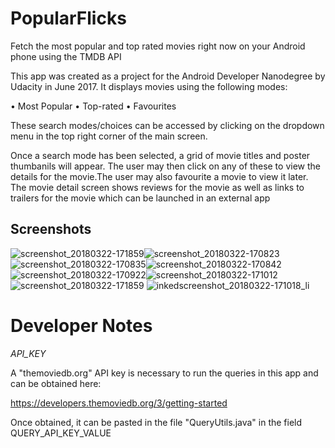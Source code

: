 # PopularFlicks
Fetch the most popular and top rated movies right now on your Android phone using the TMDB API

This app was created as a project for the Android Developer Nanodegree by Udacity in June 2017.
It displays movies using the following modes:

• Most Popular
• Top-rated
• Favourites

These search modes/choices can be accessed by clicking on the dropdown menu in the top right corner of the main screen.

Once a search mode has been selected, a grid of movie titles and poster thumbanils will appear. The user may then click on any of these to view the details for the movie.The user may also favourite a movie to view it later.
The movie detail screen shows reviews for the movie as well as links to trailers for the movie which can be launched in an external app

## Screenshots

![screenshot_20180322-171859](https://user-images.githubusercontent.com/22665789/37769299-9343b466-2df6-11e8-9de4-f0f62a9007ae.png)![screenshot_20180322-170823](https://user-images.githubusercontent.com/22665789/37769291-8ff9be18-2df6-11e8-9cc2-303a43585169.png)
![screenshot_20180322-170835](https://user-images.githubusercontent.com/22665789/37769293-906e7e2e-2df6-11e8-96c8-ca2eacb1625f.png)![screenshot_20180322-170842](https://user-images.githubusercontent.com/22665789/37769296-9233eac8-2df6-11e8-9225-b6ee93db2866.png)
![screenshot_20180322-170922](https://user-images.githubusercontent.com/22665789/37769297-9269a690-2df6-11e8-971d-d08fb90fddd8.jpg)![screenshot_20180322-171012](https://user-images.githubusercontent.com/22665789/37769298-92b116e2-2df6-11e8-85c2-2415da91f5cd.png)
![screenshot_20180322-171859](https://user-images.githubusercontent.com/22665789/37769299-9343b466-2df6-11e8-9de4-f0f62a9007ae.png)
![inkedscreenshot_20180322-171018_li](https://user-images.githubusercontent.com/22665789/37769300-93844aee-2df6-11e8-97dd-33696b8c1447.jpg)

# Developer Notes

<i>API_KEY</i>

A "themoviedb.org" API key is necessary to run the queries in this app and can be obtained here:

https://developers.themoviedb.org/3/getting-started

Once obtained, it can be pasted in the file "QueryUtils.java" in the field QUERY_API_KEY_VALUE
